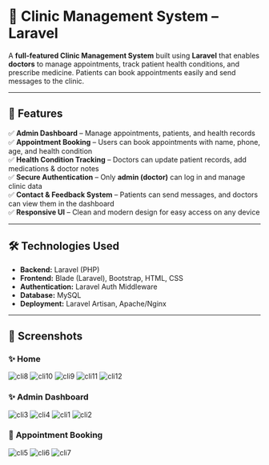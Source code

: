 # 🏥 Clinic Management System – Laravel

A **full-featured Clinic Management System** built using **Laravel** that enables **doctors** to manage appointments, track patient health conditions, and prescribe medicine. Patients can book appointments easily and send messages to the clinic.

---

## 🚀 Features
✅ **Admin Dashboard** – Manage appointments, patients, and health records  
✅ **Appointment Booking** – Users can book appointments with name, phone, age, and health condition  
✅ **Health Condition Tracking** – Doctors can update patient records, add medications & doctor notes  
✅ **Secure Authentication** – Only **admin (doctor)** can log in and manage clinic data  
✅ **Contact & Feedback System** – Patients can send messages, and doctors can view them in the dashboard  
✅ **Responsive UI** – Clean and modern design for easy access on any device  

---

## 🛠 Technologies Used
- **Backend:** Laravel (PHP)
- **Frontend:** Blade (Laravel), Bootstrap, HTML, CSS
- **Authentication:** Laravel Auth Middleware
- **Database:** MySQL
- **Deployment:** Laravel Artisan, Apache/Nginx

---

## 📸 Screenshots 
### ✨ **Home**
![cli8](https://github.com/user-attachments/assets/16fe145b-ea90-427b-9c25-24af6a6889a1)
![cli10](https://github.com/user-attachments/assets/75ba48de-6d1c-4e78-9e02-6868ca5cc189)
![cli9](https://github.com/user-attachments/assets/db9c787e-c279-4913-a165-fa10cf1c1ab1)
![cli11](https://github.com/user-attachments/assets/b83e8afa-0bfe-4596-bdbd-43db08e15af9)
![cli12](https://github.com/user-attachments/assets/1d6ada0b-9c4f-45a5-b886-ee779c3c6645)
### ✨ **Admin Dashboard**
![cli3](https://github.com/user-attachments/assets/2943d459-fc85-4d88-aa0e-c3fe89128059)
![cli4](https://github.com/user-attachments/assets/c2b99178-912d-44c8-be3d-f83462b174c8)
![cli1](https://github.com/user-attachments/assets/5cae9ed7-6203-4a54-a82e-173701f40964)
![cli2](https://github.com/user-attachments/assets/1b4707ab-6986-4dc9-b082-8d7a195d0be2)
### 📅 **Appointment Booking**
![cli5](https://github.com/user-attachments/assets/45f3960d-470a-417f-92f2-f5ab29715e8d)
![cli6](https://github.com/user-attachments/assets/8119f93d-13ed-4b7b-9abe-1a40482902bf)
![cli7](https://github.com/user-attachments/assets/f4962fd8-99ff-47c3-973e-2ac82ff5d7e1)
